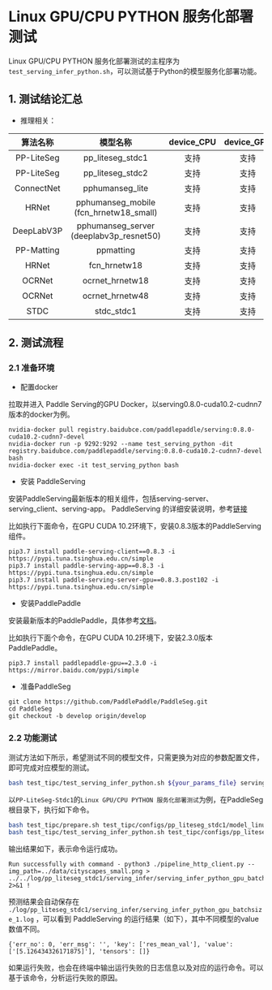 # Linux GPU/CPU PYTHON 服务化部署测试

Linux GPU/CPU  PYTHON 服务化部署测试的主程序为`test_serving_infer_python.sh`，可以测试基于Python的模型服务化部署功能。


## 1. 测试结论汇总

- 推理相关：

| 算法名称 | 模型名称 | device_CPU | device_GPU | batchsize |
|  :----:   |  :----: |   :----:   |  :----:  |   :----:   |
|  PP-LiteSeg   |  pp_liteseg_stdc1 |  支持 | 支持 | 1 |
|  PP-LiteSeg   |  pp_liteseg_stdc2 |  支持 | 支持 | 1 |
|  ConnectNet  |  pphumanseg_lite     |  支持 | 支持 | 1 |
|  HRNet  |  pphumanseg_mobile (fcn_hrnetw18_small)   |  支持 | 支持 | 1 |
|  DeepLabV3P  |  pphumanseg_server (deeplabv3p_resnet50)   |  支持 | 支持 | 1 |
|  PP-Matting   |  ppmatting |  支持 | 支持 | 1 |
|  HRNet        |  fcn_hrnetw18     |  支持 | 支持 | 1 |
|  OCRNet       |  ocrnet_hrnetw18  |  支持 | 支持 | 1 |
|  OCRNet       |  ocrnet_hrnetw48  |  支持 | 支持 | 1 |
|  STDC      |  stdc_stdc1       |  支持 | 支持 | 1 |



## 2. 测试流程

### 2.1 准备环境

* 配置docker

拉取并进入 Paddle Serving的GPU Docker，以serving0.8.0-cuda10.2-cudnn7版本的docker为例。

```
nvidia-docker pull registry.baidubce.com/paddlepaddle/serving:0.8.0-cuda10.2-cudnn7-devel
nvidia-docker run -p 9292:9292 --name test_serving_python -dit registry.baidubce.com/paddlepaddle/serving:0.8.0-cuda10.2-cudnn7-devel bash
nvidia-docker exec -it test_serving_python bash
```

* 安装 PaddleServing

安装PaddleServing最新版本的相关组件，包括serving-server、serving_client、serving-app。
PaddleServing 的详细安装说明，参考[链接](https://github.com/PaddlePaddle/Serving/blob/v0.9.0/doc/Install_CN.md)

比如执行下面命令，在GPU CUDA 10.2环境下，安装0.8.3版本的PaddleServing组件。

```
pip3.7 install paddle-serving-client==0.8.3 -i https://pypi.tuna.tsinghua.edu.cn/simple
pip3.7 install paddle-serving-app==0.8.3 -i https://pypi.tuna.tsinghua.edu.cn/simple
pip3.7 install paddle-serving-server-gpu==0.8.3.post102 -i https://pypi.tuna.tsinghua.edu.cn/simple
```

* 安装PaddlePaddle

安装最新版本的PaddlePaddle，具体参考[文档](https://www.paddlepaddle.org.cn/install/quick?docurl=/documentation/docs/zh/install/pip/linux-pip.html)。

比如执行下面个命令，在GPU CUDA 10.2环境下，安装2.3.0版本PaddlePaddle。

```
pip3.7 install paddlepaddle-gpu==2.3.0 -i https://mirror.baidu.com/pypi/simple
```

* 准备PaddleSeg

```
git clone https://github.com/PaddlePaddle/PaddleSeg.git
cd PaddleSeg
git checkout -b develop origin/develop
```

 ### 2.2 功能测试

 测试方法如下所示，希望测试不同的模型文件，只需更换为对应的参数配置文件，即可完成对应模型的测试。

```bash
bash test_tipc/test_serving_infer_python.sh ${your_params_file} serving_infer
```

以`PP-LiteSeg-Stdc1`的`Linux GPU/CPU PYTHON 服务化部署测试`为例，在PaddleSeg根目录下，执行如下命令。

```bash
bash test_tipc/prepare.sh test_tipc/configs/pp_liteseg_stdc1/model_linux_gpu_normal_normal_serving_python_linux_gpu_cpu.txt serving_infer
bash test_tipc/test_serving_infer_python.sh test_tipc/configs/pp_liteseg_stdc1/model_linux_gpu_normal_normal_serving_python_linux_gpu_cpu.txt serving_infer
```

输出结果如下，表示命令运行成功。

```
Run successfully with command - python3 ./pipeline_http_client.py --img_path=../data/cityscapes_small.png > ../../log/pp_liteseg_stdc1/serving_infer/serving_infer_python_gpu_batchsize_1.log 2>&1 !
```

预测结果会自动保存在 `./log/pp_liteseg_stdc1/serving_infer/serving_infer_python_gpu_batchsize_1.log` ，可以看到 PaddleServing 的运行结果（如下），其中不同模型的value数值不同。

```
{'err_no': 0, 'err_msg': '', 'key': ['res_mean_val'], 'value': ['[5.126434326171875]'], 'tensors': []}
```

如果运行失败，也会在终端中输出运行失败的日志信息以及对应的运行命令。可以基于该命令，分析运行失败的原因。
